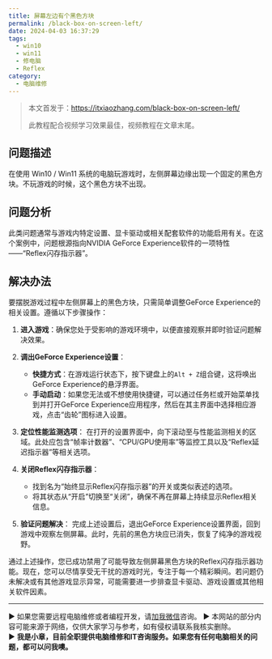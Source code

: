 ```yaml
---
title: 屏幕左边有个黑色方块
permalink: /black-box-on-screen-left/
date: 2024-04-03 16:37:29
tags:
  - win10
  - win11
  - 修电脑
  - Reflex
category:
  - 电脑维修
---
```



> 本文首发于：<https://itxiaozhang.com/black-box-on-screen-left/>
>
> 此教程配合视频学习效果最佳，视频教程在文章末尾。

## 问题描述

在使用 Win10 / Win11 系统的电脑玩游戏时，左侧屏幕边缘出现一个固定的黑色方块。不玩游戏的时候，这个黑色方块不出现。

<!--more-->

## 问题分析

此类问题通常与游戏内特定设置、显卡驱动或相关配套软件的功能启用有关。在这个案例中，问题根源指向NVIDIA GeForce Experience软件的一项特性——“Reflex闪存指示器”。

## 解决办法

要摆脱游戏过程中左侧屏幕上的黑色方块，只需简单调整GeForce Experience的相关设置。遵循以下步骤操作：

1. **进入游戏**：确保您处于受影响的游戏环境中，以便直接观察并即时验证问题解决效果。

2. **调出GeForce Experience设置**：
   - **快捷方式**：在游戏运行状态下，按下键盘上的`Alt + Z`组合键，这将唤出GeForce Experience的悬浮界面。
   - **手动启动**：如果您无法或不想使用快捷键，可以通过任务栏或开始菜单找到并打开GeForce Experience应用程序，然后在其主界面中选择相应游戏，点击“齿轮”图标进入设置。

3. **定位性能监测选项**：
   在打开的设置界面中，向下滚动至与性能监测相关的区域。此处应包含“帧率计数器”、“CPU/GPU使用率”等监控工具以及“Reflex延迟指示器”等相关选项。

4. **关闭Reflex闪存指示器**：
   - 找到名为“始终显示Reflex闪存指示器”的开关或类似表述的选项。
   - 将其状态从“开启”切换至“关闭”，确保不再在屏幕上持续显示Reflex相关信息。

5. **验证问题解决**：
   完成上述设置后，退出GeForce Experience设置界面，回到游戏中观察左侧屏幕。此时，先前的黑色方块应已消失，恢复了纯净的游戏视野。

通过上述操作，您已成功禁用了可能导致左侧屏幕黑色方块的Reflex闪存指示器功能。现在，您可以尽情享受无干扰的游戏时光，专注于每一个精彩瞬间。若问题仍未解决或有其他游戏显示异常，可能需要进一步排查显卡驱动、游戏设置或其他相关软件因素。

---
▶ 如果您需要远程电脑维修或者编程开发，请[加我微信](https://itxiaozhang.netlify.app/)咨询。 
▶ 本网站的部分内容可能来源于网络，仅供大家学习与参考，如有侵权请联系我核实删除。  
▶ **我是小章，目前全职提供电脑维修和IT咨询服务。如果您有任何电脑相关的问题，都可以问我噢。**  
